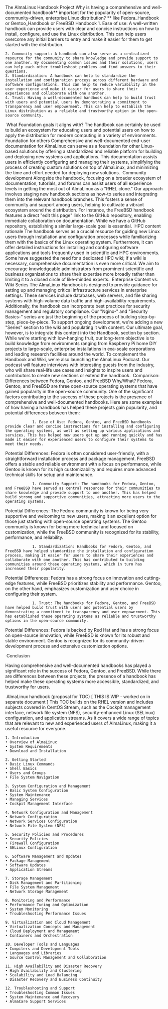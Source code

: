 The AlmaLinux Handbook Project
 Why is having a comprehensive and well-documented handbook** important for the popularity of open-source, community-driven, enterprise Linux distribution?
** like Fedora_Handbook or Gentoo_Handbook or FreeBSD Handbook
    1. Ease of use: A well-written handbook can provide users with clear and concise instructions on how to install, configure, and use the Linux distribution. This can help users overcome any initial barriers to entry and make it easier for them to get started with the distribution.

    2. Community support: A handbook can also serve as a centralized resource for the community to share knowledge and provide support to one another. By documenting common issues and their solutions, users can help each other troubleshoot problems and find answers to their questions.
    3. Standardization: A handbook can help to standardize the installation and configuration process across different hardware and software configurations. This can help to reduce variability in the user experience and make it easier for users to share their experiences and collaborate with one another.
    4. Trust: Having a well-documented handbook can help to build trust with users and potential users by demonstrating a commitment to transparency and user empowerment. This can help to establish the Linux distribution as a reliable and trustworthy option in the open-source community.
​ What Foundation goals it aligns with?
The handbook can certainly be used to build an ecosystem for educating users and potential users on how to apply the distribution for modern computing in a variety of environments.
​ 
Foundation for others
Comprehensive and well-documented end-user documentation for AlmaLinux can serve as a foundation for other Linux-based solutions by offering a standardized and reliable platform for building and deploying new systems and applications. This documentation assists users in efficiently configuring and managing their systems, simplifying the process of creating custom solutions on top of AlmaLinux, and minimizing the time and effort needed for deploying new solutions.
​ 
Community development
Alongside the handbook, focusing on a broader ecosystem of documentation, tutorials, and forums can assist users of all experience levels in getting the most out of AlmaLinux as a "RHEL clone." Our approach involves staging new handbook sections as how-to series and integrating them into the relevant handbook branches. This fosters a sense of community and support among users, helping to cultivate a vibrant ecosystem around the distribution. For instance, the FreeBSD handbook features a direct "edit this page" link to the GitHub repository, enabling immediate collaboration on documentation. While we have a GitHub repository, establishing a similar large-scale goal is essential.
​ HPC content rationale
The handbook serves as a crucial resource for guiding new Linux users through installation and configuration processes while familiarizing them with the basics of the Linux operating system. Furthermore, it can offer detailed instructions for installing and configuring software applications and tools frequently used in scientific and HPC environments. Some have suggested the need for a dedicated HPC wiki; if a wiki is necessary, comprehensive documentation is even more critical. We aim to encourage knowledgeable administrators from prominent scientific and business organizations to share their expertise more broadly rather than limiting it to a closed circle of like-minded experts.
​ Enterprise Content vs. Wiki Series
The AlmaLinux Handbook is designed to provide guidance for setting up and managing critical infrastructure services in enterprise settings. These services include databases, web servers, and file sharing systems with high-volume data traffic and high-availability requirements. Additionally, the handbook can incorporate best practices for security management and regulatory compliance.
Our "Nginx-" and "Security Basics-" series are just the beginning of the process of building step-by-step, piece-by-piece. To support ongoing development, we're adding a new "Series" section to the wiki and populating it with content. Our ultimate goal, however, is to integrate this content into the Handbook, section by section.
While we're starting with low-hanging fruit, our long-term objective is to build knowledge from environments ranging from Raspberry Pi home DIY projects to large-scale, enterprise installations in exa-scale corporations and leading research facilities around the world.
To complement the Handbook and Wiki, we're also launching the AlmaLinux Podcast. Our podcast will feature interviews with interesting guests from the industry, who will share real-life use cases and insights to inspire users and contributors to create new sections or extend the handbook.
​ Comparison: Differences between Fedora, Gentoo, and FreeBSD
​ Why/What?
Fedora, Gentoo, and FreeBSD are three open-source operating systems that have gained popularity in the open-source community. One of the significant factors contributing to the success of these projects is the presence of comprehensive and well-documented handbooks. Here are some examples of how having a handbook has helped these projects gain popularity, and potential differences between them:

                1. Ease of Use: Fedora, Gentoo, and FreeBSD handbooks provide clear and concise instructions for installing and configuring the operating systems, as well as setting up various applications and services. This has helped new users get up and running quickly and has made it easier for experienced users to configure their systems to meet their needs.

Potential Differences: Fedora is often considered user-friendly, with a straightforward installation process and package management. FreeBSD offers a stable and reliable environment with a focus on performance, while Gentoo is known for its high customizability and requires more advanced technical skills for setup and maintenance.

                1. Community Support: The handbooks for Fedora, Gentoo, and FreeBSD have served as central resources for their communities to share knowledge and provide support to one another. This has helped build strong and supportive communities, attracting more users to the operating systems.

Potential Differences: The Fedora community is known for being very supportive and welcoming to new users, making it an excellent option for those just starting with open-source operating systems. The Gentoo community is known for being more technical and focused on customization, while the FreeBSD community is recognized for its stability, performance, and reliability.

                1. Standardization: Handbooks for Fedora, Gentoo, and FreeBSD have helped standardize the installation and configuration process, making it easier for users to share their experiences and collaborate with one another. This has contributed to building communities around these operating systems, which in turn has increased their popularity.

Potential Differences: Fedora has a strong focus on innovation and cutting-edge features, while FreeBSD prioritizes stability and performance. Gentoo, on the other hand, emphasizes customization and user choice in configuring their system.

                1. Trust: The handbooks for Fedora, Gentoo, and FreeBSD have helped build trust with users and potential users by demonstrating a commitment to transparency and user empowerment. This has established these operating systems as reliable and trustworthy options in the open-source community.

Potential Differences: Fedora is backed by Red Hat and has a strong focus on open-source innovation, while FreeBSD is known for its robust and stable environment. Gentoo is recognized for its community-driven development process and extensive customization options.

​ 
Conclusion

Having comprehensive and well-documented handbooks has played a significant role in the success of Fedora, Gentoo, and FreeBSD. While there are differences between these projects, the presence of a handbook has helped make these operating systems more accessible, standardized, and trustworthy for users.



​ AlmaLinux handbook (proposal for TOC)
[ THIS IS WIP - worked on in separate document ]
This TOC builds on the RHEL version and includes subjects covered in CentOS Stream, such as the Cockpit management interface, network file system (NFS), security-enhanced Linux (SELinux) configuration, and application streams. As it covers a wide range of topics that are relevant to new and experienced users of AlmaLinux, making it a useful resource for everyone.

    1. Introduction
    • Overview of AlmaLinux
    • System Requirements
    • Download and Installation

    2. Getting Started
    • Basic Linux Commands
    • Shell Basics
    • Users and Groups
    • File System Navigation

    3. System Configuration and Management
    • Basic System Configuration
    • System Maintenance
    • Managing Services
    • Cockpit Management Interface

    4. Network Configuration and Management
    • Network Configuration
    • Network Services Configuration
    • Network File System (NFS)

    5. Security Policies and Procedures
    • Security Policies
    • Firewall Configuration
    • SELinux Configuration

    6. Software Management and Updates
    • Package Management
    • Software Updates
    • Application Streams

    7. Storage Management
    • Disk Management and Partitioning
    • File System Management
    • Network Storage Management

    8. Monitoring and Performance
    • Performance Tuning and Optimization
    • System Monitoring
    • Troubleshooting Performance Issues

    9. Virtualization and Cloud Management
    • Virtualization Concepts and Management
    • Cloud Deployment and Management
    • Containers and Orchestration

    10. Developer Tools and Languages
    • Compilers and Development Tools
    • Languages and Libraries
    • Source Control Management and Collaboration

    11. High Availability and Disaster Recovery
    • High Availability and Clustering
    • Scalability and Load Balancing
    • Disaster Recovery and Business Continuity

    12. Troubleshooting and Support
    • Troubleshooting Common Issues
    • System Maintenance and Recovery
    • AlmaCare Support Services





